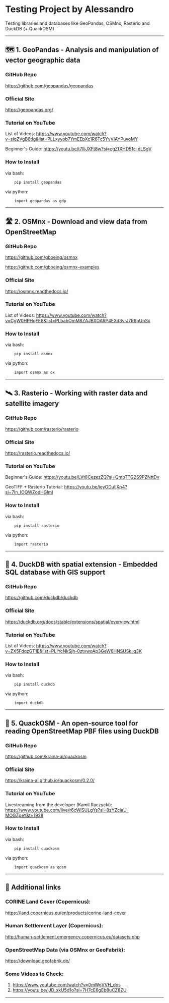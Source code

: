 # Testing Project by Alessandro
Testing libraries and databases like GeoPandas, OSMnx, Rasterio and DuckDB (+ QuackOSM)

---

## 🗺 1. GeoPandas - Analysis and manipulation of vector geographic data

### GitHub Repo
https://github.com/geopandas/geopandas

### Official Site
https://geopandas.org/

### Tutorial on YouTube
List of Videos: https://www.youtube.com/watch?v=slqZVgB8tIg&list=PLLxyyob7YmEEbXc1R6Tc5YvVIAYPuvoMY

Beginner's Guide: https://youtu.be/t7lliJXFt8w?si=cgZfXHD51c-dLSgV

### How to Install
via bash:

        pip install geopandas

via python:

        import geopandas as gdp

---

## 🛣 2. OSMnx - Download and view data from OpenStreetMap

### GitHub Repo
https://github.com/gboeing/osmnx

https://github.com/gboeing/osmnx-examples

### Official Site
https://osmnx.readthedocs.io/

### Tutorial on YouTube
List of Videos: https://www.youtube.com/watch?v=CgW0HPHqFE8&list=PLbabOmM8ZAJBXOARP4EXd3vrJ7R6pUnSx

### How to Install
via bash:

        pip install osmnx

via python:

        import osmnx as ox

---

## 🛰 3. Rasterio - Working with raster data and satellite imagery

### GitHub Repo
https://github.com/rasterio/rasterio

### Official Site
https://rasterio.readthedocs.io/

### Tutorial on YouTube
Beginner's Guide: https://youtu.be/LVt8CezezZQ?si=QmbTTG2S9PZNttDv

GeoTIFF + Rasterio Tutorial: https://youtu.be/ieyODuIjXp4?si=7In_IOQWZodHGlmI

### How to Install
via bash:

        pip install rasterio

via python:

        import rasterio

---

## 🐥 4. DuckDB with spatial extension - Embedded SQL database with GIS support

### GitHub Repo
https://github.com/duckdb/duckdb

### Official Site
https://duckdb.org/docs/stable/extensions/spatial/overview.html

### Tutorial on YouTube
List of Videos: https://www.youtube.com/watch?v=ZX5FdqzGT1E&list=PLIYcNkSjh-0ztvwoAp3GeW8HNSUSk_q3K

### How to Install
via bash:

        pip install duckdb

via python:   
      
        import duckdb

---

## 🦆 5. QuackOSM - An open-source tool for reading OpenStreetMap PBF files using DuckDB

### GitHub Repo
https://github.com/kraina-ai/quackosm

### Official Site
https://kraina-ai.github.io/quackosm/0.2.0/

### Tutorial on YouTube
Livestreaming from the developer (Kamil Raczycki): https://www.youtube.com/live/r6cWiSULgYs?si=8zYZciaU-MOGZpeY&t=1928

### How to Install
via bash:

        pip install quackosm

via python:   
      
        import quackosm as qosm

---

## 🔗 Additional links 

### CORINE Land Cover (Copernicus):

https://land.copernicus.eu/en/products/corine-land-cover

### Human Settlement Layer (Copernicus):

http://human-settlement.emergency.copernicus.eu/datasets.php

### OpenStreetMap Data (via OSMnx or GeoFabrik):

https://download.geofabrik.de/

### Some Videos to Check:

1. https://www.youtube.com/watch?v=0mWgVVH_dos
2. https://youtu.be/jJD_xkU5d1o?si=7H7cE6gEb8uCZ8ZU

---
